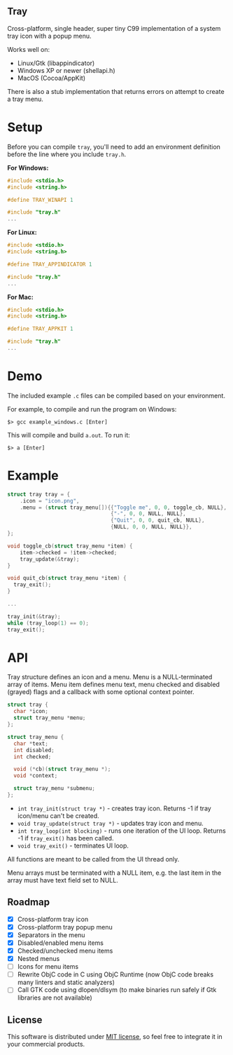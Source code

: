 Tray
----

Cross-platform, single header, super tiny C99 implementation of a system tray icon with a popup menu.

Works well on:

* Linux/Gtk (libappindicator)
* Windows XP or newer (shellapi.h)
* MacOS (Cocoa/AppKit)

There is also a stub implementation that returns errors on attempt to create a tray menu.

# Setup

Before you can compile `tray`, you'll need to add an environment definition before the line where you include `tray.h`. 

**For Windows:**
```c
#include <stdio.h>
#include <string.h>

#define TRAY_WINAPI 1

#include "tray.h"
...
```

**For Linux:**
```c
#include <stdio.h>
#include <string.h>

#define TRAY_APPINDICATOR 1

#include "tray.h"
...
```

**For Mac:**
```c
#include <stdio.h>
#include <string.h>

#define TRAY_APPKIT 1

#include "tray.h"
...
```

# Demo

The included example `.c` files can be compiled based on your environment.

For example, to compile and run the program on Windows: 

```shell
$> gcc example_windows.c [Enter]
``` 

This will compile and build `a.out`. To run it: 

```
$> a [Enter]
```

# Example

```c
struct tray tray = {
    .icon = "icon.png",
    .menu = (struct tray_menu[]){{"Toggle me", 0, 0, toggle_cb, NULL},
                                 {"-", 0, 0, NULL, NULL},
                                 {"Quit", 0, 0, quit_cb, NULL},
                                 {NULL, 0, 0, NULL, NULL}},
};

void toggle_cb(struct tray_menu *item) {
	item->checked = !item->checked;
	tray_update(&tray);
}

void quit_cb(struct tray_menu *item) {
  tray_exit();
}

...

tray_init(&tray);
while (tray_loop(1) == 0);
tray_exit();

```

# API

Tray structure defines an icon and a menu.
Menu is a NULL-terminated array of items.
Menu item defines menu text, menu checked and disabled (grayed) flags and a
callback with some optional context pointer.

```c
struct tray {
  char *icon;
  struct tray_menu *menu;
};

struct tray_menu {
  char *text;
  int disabled;
  int checked;

  void (*cb)(struct tray_menu *);
  void *context;

  struct tray_menu *submenu;
};
```

* `int tray_init(struct tray *)` - creates tray icon. Returns -1 if tray icon/menu can't be created.
* `void tray_update(struct tray *)` - updates tray icon and menu.
* `int tray_loop(int blocking)` - runs one iteration of the UI loop. Returns -1 if `tray_exit()` has been called.
* `void tray_exit()` - terminates UI loop.

All functions are meant to be called from the UI thread only.

Menu arrays must be terminated with a NULL item, e.g. the last item in the
array must have text field set to NULL.

## Roadmap

* [x] Cross-platform tray icon
* [x] Cross-platform tray popup menu
* [x] Separators in the menu
* [x] Disabled/enabled menu items
* [x] Checked/unchecked menu items
* [x] Nested menus
* [ ] Icons for menu items
* [ ] Rewrite ObjC code in C using ObjC Runtime (now ObjC code breaks many linters and static analyzers)
* [ ] Call GTK code using dlopen/dlsym (to make binaries run safely if Gtk libraries are not available)

## License

This software is distributed under [MIT license](http://www.opensource.org/licenses/mit-license.php),
 so feel free to integrate it in your commercial products.

